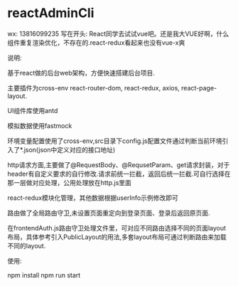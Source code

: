 # reactAdminCli

wx: 13816099235
写在开头:
React同学去试试vue吧。还是我大VUE好啊，什么组件重复渲染优化，不存在的.react-redux看起来也没有vue-x爽

说明:

基于react做的后台web架构，方便快速搭建后台项目.

主要插件为cross-env react-router-dom, react-redux, axios, react-page-layout.

UI组件库使用antd

模拟数据使用fastmock

环境变量配置使用了cross-env,src目录下config.js配置文件通过判断当前环境引入了*.json(json中定义对应的接口地址)

http请求方面,主要做了@RequestBody、@RequsetParam、get请求封装，对于header有自定义要求的自行修改.请求前统一拦截，返回后统一拦截.可自行选择在那一层做对应处理，公用处理放在http.js里面

react-redux模块化管理，其他数据根据userInfo示例修改即可

路由做了全局路由守卫,未设置页面重定向到登录页面、登录后返回原页面.

在frontendAuth.js路由守卫处理文件里，可对应不同路由选择不同的页面layout布局，具体参考引入PublicLayout的用法,多套layout布局可通过判断路由来加载不同的layout.

使用:

npm install
npm run start



